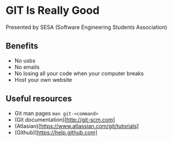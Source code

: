 # GIT Is Really Good

Presented by SESA (Software Engineering Students Association)

## Benefits

- No usbs
- No emails
- No losing all your code when your computer breaks
- Host your own website

## Useful resources

- Git man pages `man git-<command>`
- (Git documentation)[http://git-scm.com]
- (Atlasian)[https://www.atlassian.com/git/tutorials]
- (Github)[https://help.github.com]
